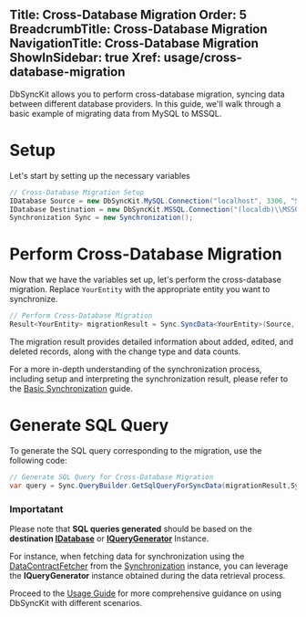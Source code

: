 ﻿﻿Title: Cross-Database Migration
Order: 5
BreadcrumbTitle: Cross-Database Migration
NavigationTitle: Cross-Database Migration
ShowInSidebar: true
Xref: usage/cross-database-migration
---

DbSyncKit allows you to perform cross-database migration, syncing data between different database providers. In this guide, we'll walk through a basic example of migrating data from MySQL to MSSQL.

# Setup

Let's start by setting up the necessary variables

```csharp
// Cross-Database Migration Setup
IDatabase Source = new DbSyncKit.MySQL.Connection("localhost", 3306, "SourceChinook", "root", "");
IDatabase Destination = new DbSyncKit.MSSQL.Connection("(localdb)\\MSSQLLocalDB", "DestinationChinook", true);
Synchronization Sync = new Synchronization();
```

# Perform Cross-Database Migration

Now that we have the variables set up, let's perform the cross-database migration. Replace `YourEntity` with the appropriate entity you want to synchronize.

```csharp
// Perform Cross-Database Migration
Result<YourEntity> migrationResult = Sync.SyncData<YourEntity>(Source, Destination);
```

The migration result provides detailed information about added, edited, and deleted records, along with the change type and data counts.

For a more in-depth understanding of the synchronization process, including setup and interpreting the synchronization result, please refer to the [Basic Synchronization](xref:usage/basic-synchronization) guide.

# Generate SQL Query

To generate the SQL query corresponding to the migration, use the following code:

```csharp
// Generate SQL Query for Cross-Database Migration
var query = Sync.QueryBuilder.GetSqlQueryForSyncData(migrationResult,Sync.ContractFetcher.DestinationQueryGenerationManager);
```


### Importatant

Please note that **SQL queries generated** should be based on the **destination [IDatabase](xref:api-DbSyncKit.DB.Interface.IDatabase)** or [**IQueryGenerator**](xref:api-DbSyncKit.DB.Interface.IQueryGenerator) Instance.

For instance, when fetching data for synchronization using the [DataContractFetcher](xref:api-DbSyncKit.Core.Fetcher.DataContractFetcher) from the [Synchronization](xref:api-DbSyncKit.Core.Synchronization) instance, you can leverage the **IQueryGenerator** instance obtained during the data retrieval process.

Proceed to the [Usage Guide](xref:usage) for more comprehensive guidance on using DbSyncKit with different scenarios.
